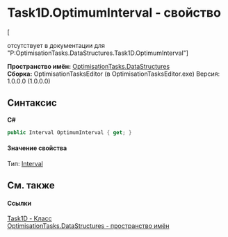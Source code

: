 # Task1D.OptimumInterval - свойство
 

\[<summary> отсутствует в документации для "P:OptimisationTasks.DataStructures.Task1D.OptimumInterval"\]

**Пространство имён:**&nbsp;<a href="N_OptimisationTasks_DataStructures">OptimisationTasks.DataStructures</a><br />**Сборка:**&nbsp;OptimisationTasksEditor (в OptimisationTasksEditor.exe) Версия: 1.0.0.0 (1.0.0.0)

## Синтаксис

**C#**<br />
``` C#
public Interval OptimumInterval { get; }
```


#### Значение свойства
Тип:&nbsp;<a href="T_OptimisationTasks_DataStructures_Interval">Interval</a>

## См. также


#### Ссылки
<a href="T_OptimisationTasks_DataStructures_Task1D">Task1D - Класс</a><br /><a href="N_OptimisationTasks_DataStructures">OptimisationTasks.DataStructures - пространство имён</a><br />